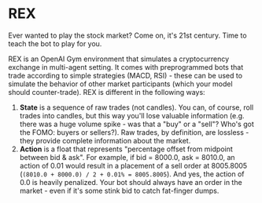 # REX

Ever wanted to play the stock market? Come on, it's 21st century. Time to teach the bot to play for you.

REX is an OpenAI Gym environment that simulates a cryptocurrency exchange in multi-agent setting. It comes with preprogrammed bots that trade according to simple strategies (MACD, RSI) - these can be used to simulate the behavior of other market participants (which your model should counter-trade). REX is different in the following ways:

1. **State** is a sequence of raw trades (not candles). You can, of course, roll trades into candles, but this way you'll lose valuable information (e.g. there was a huge volume spike - was that a "buy" or a "sell"? Who's got the FOMO: buyers or sellers?). Raw trades, by definition, are lossless - they provide complete information about the market.
2. **Action** is a float that represents "percentage offset from midpoint between bid & ask". For example, if bid = 8000.0, ask = 8010.0, an action of 0.01 would result in a placement of a sell order at 8005.8005 (`(8010.0 + 8000.0) / 2 + 0.01% = 8005.8005`). And yes, the action of 0.0 is heavily penalized. Your bot should always have an order in the market - even if it's some stink bid to catch fat-finger dumps.
